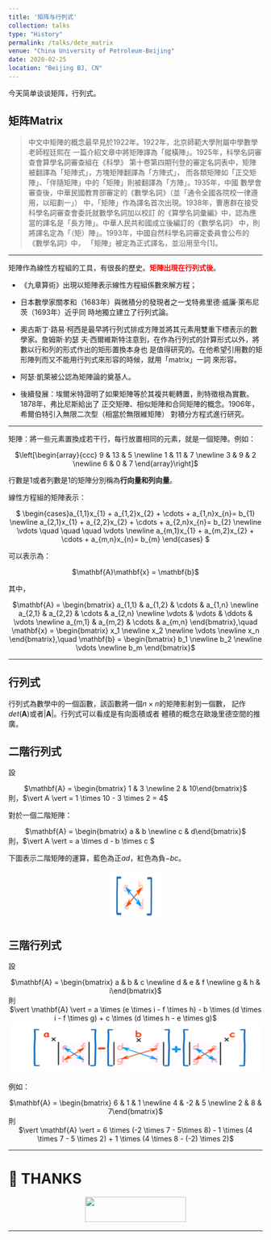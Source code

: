```yaml
---
title: '矩阵与行列式'
collection: talks
type: "History"
permalink: /talks/dete_matrix
venue: "China University of Petroleum-Beijing"
date: 2020-02-25
location: "Beijing BJ, CN"
---
```


今天简单谈谈矩阵，行列式。

## 矩阵Matrix

  > 中文中矩陣的概念最早見於1922年。1922年，北京師範大學附屬中學數學老師程廷熙在
    一篇介紹文章中將矩陣譯為「縱橫陣」。1925年，科學名詞審查會算學名詞審查組在《科學》
    第十卷第四期刊登的審定名詞表中，矩陣被翻譯為「矩陣式」，方塊矩陣翻譯為「方陣式」，
    而各類矩陣如「正交矩陣」、「伴隨矩陣」中的「矩陣」則被翻譯為「方陣」。1935年，中國
    數學會審查後，中華民國教育部審定的《數學名詞》（並「通令全國各院校一律遵用，以昭劃一」）
    中，「矩陣」作為譯名首次出現。1938年，曹惠群在接受科學名詞審查會委託就數學名詞加以校訂
    的《算學名詞彙編》中，認為應當的譯名是「長方陣」。中華人民共和國成立後編訂的《數學名詞》
    中，則將譯名定為「（矩）陣」。1993年，中國自然科學名詞審定委員會公布的《數學名詞》中，
    「矩陣」被定為正式譯名，並沿用至今[1]。

---

矩陣作為線性方程組的工具，有很長的歷史。<span style="color:red">**矩陣出現在行列式後**</span>。
  + 《九章算術》出現以矩陣表示線性方程組係數來解方程；

  + 日本數學家關孝和（1683年）與微積分的發現者之一戈特弗里德·威廉·萊布尼茨（1693年）近乎同
    時地獨立建立了行列式論。

  + 奧古斯丁·路易·柯西是最早將行列式排成方陣並將其元素用雙重下標表示的數學家。詹姆斯·約瑟
    夫·西爾維斯特注意到，在作為行列式的計算形式以外，將數以行和列的形式作出的矩形置換本身也
    是值得研究的。在他希望引用數的矩形陣列而又不能用行列式來形容的時候，就用「matrix」一詞
    來形容。

  + 阿瑟·凱萊被公認為矩陣論的奠基人。

  + 後續發展：埃爾米特證明了如果矩陣等於其複共軛轉置，則特徵根為實數。1878年，弗比尼斯給出了
    正交矩陣、相似矩陣和合同矩陣的概念。1906年，希爾伯特引入無限二次型（相當於無限維矩陣）
    對積分方程式進行研究。

---

矩陣：將一些元素置換成若干行，每行放置相同的元素，就是一個矩陣。例如：

<center>
$\left[\begin{array}{ccc} 9 & 13 & 5 \newline 1 & 11 & 7 \newline 3 & 9 & 2 \newline 6 & 0 & 7
 \end{array}\right]$
</center>

行數是1或者列數是1的矩陣分別稱為**行向量和列向量**。

線性方程組的矩陣表示：
<center>
$
\begin{cases}a_{1,1}x_{1} + a_{1,2}x_{2} + \cdots + a_{1,n}x_{n}=  b_{1} \newline
                     a_{2,1}x_{1} + a_{2,2}x_{2} + \cdots + a_{2,n}x_{n}=  b_{2} \newline
                     \vdots \quad \quad \quad \vdots \newline
                     a_{m,1}x_{1} + a_{m,2}x_{2} + \cdots + a_{m,n}x_{n}=  b_{m} 
\end{cases}
$
</center>

可以表示為：

<center>
$\mathbf{A}\mathbf{x} = \mathbf{b}$
</center>

其中，

<center>
$\mathbf{A} =
\begin{bmatrix}
a_{1,1} & a_{1,2} & \cdots & a_{1,n} \newline
a_{2,1} & a_{2,2} & \cdots & a_{2,n} \newline
\vdots & \vdots & \ddots & \vdots \newline
a_{m,1} & a_{m,2} & \cdots & a_{m,n}
\end{bmatrix},\quad
\mathbf{x} =
\begin{bmatrix}
x_1 \newline
x_2 \newline
\vdots \newline
x_n
\end{bmatrix},\quad
\mathbf{b} =
\begin{bmatrix}
b_1 \newline
b_2 \newline
\vdots \newline
b_m
\end{bmatrix}$
</center>

---

## 行列式

行列式為數學中的一個函數，該函數將一個$n \times n$的矩陣影射到一個數，
記作$det(\mathbf{A})$或者$\vert \mathbf{A} \vert$。行列式可以看成是有向面積或者
體積的概念在歐幾里德空間的推廣。


## 二階行列式

設
<center>
$\mathbf{A} = \begin{bmatrix} 1 & 3 \newline 2 & 10\end{bmatrix}$
</center>
則，$\vert A \vert = 1 \times 10 - 3 \times 2 = 4$

對於一個二階矩陣：
<center>
$\mathbf{A} = \begin{bmatrix} a & b \newline c & d\end{bmatrix}$
</center>
則，$\vert A \vert = a \times d - b \times c $

下圖表示二階矩陣的運算，藍色為正$ad$，紅色為負$-bc$。

<center>
   <img src="./figs/matrix_2x2.png" width="100" height="100"/>
</center>


## 三階行列式

設
<center>
$\mathbf{A} = \begin{bmatrix} a & b & c \newline d & e & f \newline g & h & i\end{bmatrix}$
</center>
則
<center>
$\vert \mathbf{A} \vert  = a \times (e \times i - f \times h) - b \times (d \times i - f \times g) + c \times (d \times h - e \times g)$
</center>

<center>
   <img src="./figs/matrix_3x3.png" width="500" height="100"/>
</center>

例如：

<center>
$\mathbf{A} = \begin{bmatrix} 6 & 1 & 1 \newline 4 & -2 & 5 \newline 2 & 8 & 7\end{bmatrix}$
</center>
則
<center>
$\vert \mathbf{A} \vert  = 6 \times (-2 \times 7 - 5\times 8) - 1 \times (4 \times 7 - 5 \times 2) + 1 \times (4 \times 8 - (-2) \times 2)$
</center>


----

# 👏 THANKS

<center>

<a href="https://www.wikipedia.org/">
   <img src="../teaching/imags/wiki.png" width="200" height="50"/>
</a>
</center>

---
